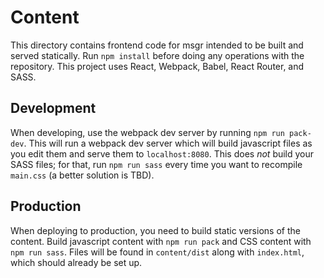 # Content

This directory contains frontend code for msgr intended to be built and served statically. Run `npm install` before doing any operations with the repository. This project uses React, Webpack, Babel, React Router, and SASS.

## Development

When developing, use the webpack dev server by running `npm run pack-dev`. This will run a webpack dev server which will build javascript files as you edit them and serve them to `localhost:8080`. This does *not* build your SASS files; for that, run `npm run sass` every time you want to recompile `main.css` (a better solution is TBD).

## Production

When deploying to production, you need to build static versions of the content. Build javascript content with `npm run pack` and CSS content with `npm run sass`. Files will be found in `content/dist` along with `index.html`, which should already be set up.
